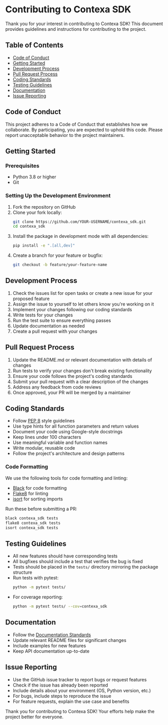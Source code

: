 # Contributing to Contexa SDK

Thank you for your interest in contributing to Contexa SDK! This document provides guidelines and instructions for contributing to the project.

## Table of Contents

- [Code of Conduct](#code-of-conduct)
- [Getting Started](#getting-started)
- [Development Process](#development-process)
- [Pull Request Process](#pull-request-process)
- [Coding Standards](#coding-standards)
- [Testing Guidelines](#testing-guidelines)
- [Documentation](#documentation)
- [Issue Reporting](#issue-reporting)

## Code of Conduct

This project adheres to a Code of Conduct that establishes how we collaborate. By participating, you are expected to uphold this code. Please report unacceptable behavior to the project maintainers.

## Getting Started

### Prerequisites

- Python 3.8 or higher
- Git

### Setting Up the Development Environment

1. Fork the repository on GitHub
2. Clone your fork locally:
   ```bash
   git clone https://github.com/YOUR-USERNAME/contexa_sdk.git
   cd contexa_sdk
   ```
3. Install the package in development mode with all dependencies:
   ```bash
   pip install -e ".[all,dev]"
   ```
4. Create a branch for your feature or bugfix:
   ```bash
   git checkout -b feature/your-feature-name
   ```

## Development Process

1. Check the issues list for open tasks or create a new issue for your proposed feature
2. Assign the issue to yourself to let others know you're working on it
3. Implement your changes following our coding standards
4. Write tests for your changes
5. Run the test suite to ensure everything passes
6. Update documentation as needed
7. Create a pull request with your changes

## Pull Request Process

1. Update the README.md or relevant documentation with details of changes
2. Run tests to verify your changes don't break existing functionality
3. Ensure your code follows the project's coding standards
4. Submit your pull request with a clear description of the changes
5. Address any feedback from code reviews
6. Once approved, your PR will be merged by a maintainer

## Coding Standards

- Follow [PEP 8](https://www.python.org/dev/peps/pep-0008/) style guidelines
- Use type hints for all function parameters and return values
- Document your code using Google-style docstrings
- Keep lines under 100 characters
- Use meaningful variable and function names
- Write modular, reusable code
- Follow the project's architecture and design patterns

### Code Formatting

We use the following tools for code formatting and linting:

- [Black](https://black.readthedocs.io/) for code formatting
- [Flake8](https://flake8.pycqa.org/) for linting
- [isort](https://pycqa.github.io/isort/) for sorting imports

Run these before submitting a PR:

```bash
black contexa_sdk tests
flake8 contexa_sdk tests
isort contexa_sdk tests
```

## Testing Guidelines

- All new features should have corresponding tests
- All bugfixes should include a test that verifies the bug is fixed
- Tests should be placed in the `tests/` directory mirroring the package structure
- Run tests with pytest:
  ```bash
  python -m pytest tests/
  ```
- For coverage reporting:
  ```bash
  python -m pytest tests/ --cov=contexa_sdk
  ```

## Documentation

- Follow the [Documentation Standards](docs/DOCUMENTATION_STANDARDS.md)
- Update relevant README files for significant changes
- Include examples for new features
- Keep API documentation up-to-date

## Issue Reporting

- Use the GitHub issue tracker to report bugs or request features
- Check if the issue has already been reported
- Include details about your environment (OS, Python version, etc.)
- For bugs, include steps to reproduce the issue
- For feature requests, explain the use case and benefits

Thank you for contributing to Contexa SDK! Your efforts help make the project better for everyone. 
